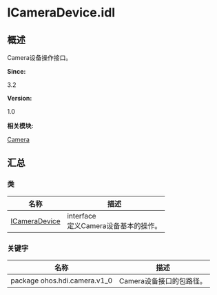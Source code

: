 # ICameraDevice.idl


## 概述

Camera设备操作接口。

**Since:**

3.2

**Version:**

1.0

**相关模块:**

[Camera](_camera.md)


## 汇总


### 类

  | 名称 | 描述 | 
| -------- | -------- |
| [ICameraDevice](interface_i_camera_device.md) | interface<br/>定义Camera设备基本的操作。 | 


### 关键字

  | 名称 | 描述 | 
| -------- | -------- |
| package&nbsp;ohos.hdi.camera.v1_0 | Camera设备接口的包路径。 | 
